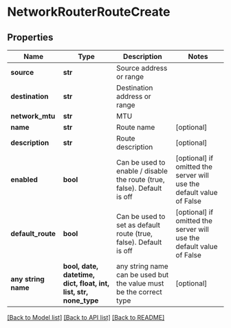 # NetworkRouterRouteCreate


## Properties
Name | Type | Description | Notes
------------ | ------------- | ------------- | -------------
**source** | **str** | Source address or range | 
**destination** | **str** | Destination address or range | 
**network_mtu** | **str** | MTU | 
**name** | **str** | Route name | [optional] 
**description** | **str** | Route description | [optional] 
**enabled** | **bool** | Can be used to enable / disable the route (true, false). Default is off | [optional]  if omitted the server will use the default value of False
**default_route** | **bool** | Can be used to set as default route (true, false). Default is off | [optional]  if omitted the server will use the default value of False
**any string name** | **bool, date, datetime, dict, float, int, list, str, none_type** | any string name can be used but the value must be the correct type | [optional]

[[Back to Model list]](../README.md#documentation-for-models) [[Back to API list]](../README.md#documentation-for-api-endpoints) [[Back to README]](../README.md)



